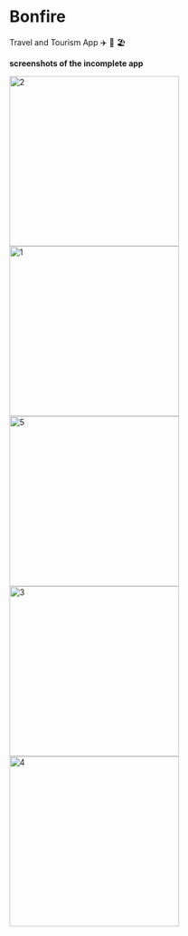 # Bonfire
Travel and Tourism App ✈️ 🦌 🏖️

**screenshots of the incomplete app**
<p float="left">
  <img width="300" alt="2" src="https://user-images.githubusercontent.com/20152051/143677579-5a733770-b812-4a3c-a3a9-02853939974b.png">
  <img width="300" alt="1" src="https://user-images.githubusercontent.com/20152051/143677541-5aae18fe-f267-4fe5-b507-faa08842d00a.png">
  <img width="300" alt="5" src="https://user-images.githubusercontent.com/20152051/143677595-2d431a80-14c3-462e-a0e8-d369398bfe86.png">
  <img width="300" alt="3" src="https://user-images.githubusercontent.com/20152051/143677582-03e9e5e3-5c89-4b78-9e34-96c85f97c870.png">
  <img width="300" alt="4" src="https://user-images.githubusercontent.com/20152051/143677589-3ec4e3de-639f-4733-8ef1-ce15a8b781b0.png">
</p>
